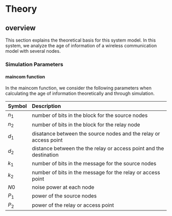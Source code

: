 # Theory
## overview 

This section explains the theoretical basis for this system model. In this system, we analyze the age of information of a wireless communication model with several nodes. 
### Simulation Parameters

#### maincom function
In the maincom function, we consider the following parameters when calculating the age of information theoretically and through simulation.


| Symbol       | Description                                                      |
|:--------------  |:---------------------------------------------------------------- |
| $n_{1}$      |number of bits in the block for the source nodes                  |
| $n_{2}$         |number of bits in the block for the relay node                    |
| $d_{1}$           | disatance between the source nodes and the relay or access point                             |
| $d_{2}$       | distance between the the relay or access point and the destination  |
| $k_{1}$  | number of bits in the message for the source nodes        |
| $k_{2}$    | number of bits in the message for the relay or access point   |
| $N0$                  |noise power  at each node                 |
| $P_{1}$         |  power of the source nodes                  |
| $P_{2}$       | power of the relay or access point|